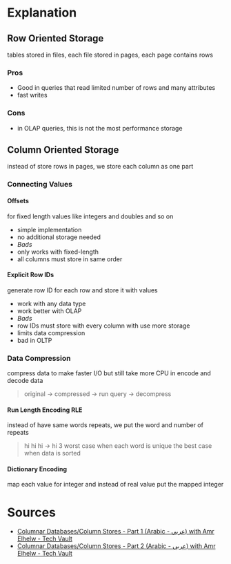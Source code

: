# Explanation 
## Row Oriented Storage 
tables stored in files, each file stored in pages, each page contains rows 
### Pros
- Good in queries that read limited number of rows and many attributes
- fast writes
### Cons
- in OLAP queries, this is not the most performance storage
## Column Oriented Storage 
instead of store rows in pages, we store each column as one part 
### Connecting Values
#### Offsets
for fixed length values like integers and doubles and so on
- simple implementation
- no additional storage needed
- *Bads*
- only works with fixed-length
- all columns must store in same order
#### Explicit Row IDs
generate row ID for each row and store it with values
- work with any data type
- work better with OLAP
- *Bads*
- row IDs must store with every column with use more storage 
- limits data compression
- bad in OLTP
### Data Compression
compress data to make faster I/O but still take more CPU in encode and decode data
> original → compressed → run query → decompress 
#### Run Length Encoding **RLE**
instead of have same words repeats, we put the word and number of repeats
>hi hi hi → hi 3
>worst case when each word is unique
>the best case when data is sorted
#### Dictionary Encoding 
map each value for integer and instead of real value put the mapped integer 



# Sources
- [Columnar Databases/Column Stores - Part 1 (Arabic - عربي) with Amr Elhelw - Tech Vault](https://www.youtube.com/watch?v=8bDJPLhleeo&list=PLE8kQVoC67PzGwMMsSk3C8MvfAqcYjusF&index=24&pp=iAQB "Columnar Databases/Column Stores - Part 1 (Arabic - عربي) with Amr Elhelw - Tech Vault") 
- [Columnar Databases/Column Stores - Part 2 (Arabic - عربي) with Amr Elhelw - Tech Vault](https://www.youtube.com/watch?v=4IJ9hK4BuiI&list=PLE8kQVoC67PzGwMMsSk3C8MvfAqcYjusF&index=25&pp=iAQB "Columnar Databases/Column Stores - Part 2 (Arabic - عربي) with Amr Elhelw - Tech Vault") 

